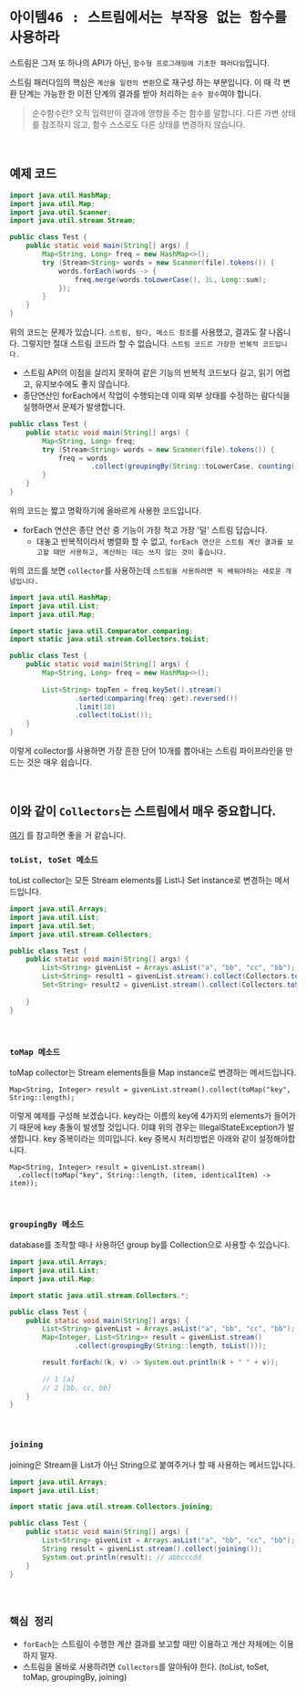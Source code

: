 # `아이템46 : 스트림에서는 부작용 없는 함수를 사용하라`

스트림은 그저 또 하나의 API가 아닌, `함수형 프로그래밍에 기초한 패러다임`입니다. 

스트림 패러다임의 핵심은 `계산을 일련의 변환`으로 재구성 하는 부분입니다. 이 때 각 변환 단계는 가능한 한 이전 단계의 결과를 받아 처리하는 `순수 함수`여야 합니다. 

> 순수함수란? 오직 입력만이 결과에 영향을 주는 함수를 말합니다. 다른 가변 상태를 참조하지 않고, 함수 스스로도 다른 상태를 변경하지 않습니다. 

<br>

## 예제 코드

```java
import java.util.HashMap;
import java.util.Map;
import java.util.Scanner;
import java.util.stream.Stream;

public class Test {
    public static void main(String[] args) {
        Map<String, Long> freq = new HashMap<>();
        try (Stream<String> words = new Scanner(file).tokens()) {
            words.forEach(words -> {
                freq.merge(words.toLowerCase(), 1L, Long::sum);
            });
        }
    }
}
```

위의 코드는 문제가 있습니다. `스트림, 람다, 메소드 참조`를 사용했고, 결과도 잘 나옵니다. 그렇지만 절대 스트림 코드라 할 수 없습니다. 
`스트림 코드르 가장한 반복적 코드입니다.`

- 스트림 API의 이점을 살리지 못하여 같은 기능의 반복적 코드보다 길고, 읽기 어렵고, 유지보수에도 좋지 않습니다. 
- 종단연산인 forEach에서 작업이 수행되는데 이때 외부 상태를 수정하는 람다식을 실행하면서 문제가 발생합니다. 

```java
public class Test {
    public static void main(String[] args) {
        Map<String, Long> freq;
        try (Stream<String> words = new Scanner(file).tokens()) {
            freq = words
                    .collect(groupingBy(String::toLowerCase, counting()));
        }
    }
}
```

위의 코드는 짧고 명확하기에 올바르게 사용한 코드입니다. 

- forEach 연산은 종단 연산 중 기능이 가장 적고 가장 '덜' 스트림 답습니다. 
    - 대놓고 반복적이라서 병렬화 할 수 없고, `forEach 연산은 스트림 계산 결과를 보고할 때만 사용하고, 계산하는 데는 쓰지 않는 것이 좋습니다.`
    

위의 코드를 보면 `collector`를 사용하는데 `스트림을 사용하려면 꼭 배워야하는 새로운 개념입니다.`

```java
import java.util.HashMap;
import java.util.List;
import java.util.Map;

import static java.util.Comparator.comparing;
import static java.util.stream.Collectors.toList;

public class Test {
    public static void main(String[] args) {
        Map<String, Long> freq = new HashMap<>();
        
        List<String> topTen = freq.keySet().stream()
                .sorted(comparing(freq::get).reversed())
                .limit(10)
                .collect(toList());
    }
}
```

이렇게 collector를 사용하면 가장 흔한 단어 10개를 뽑아내는 스트림 파이프라인을 만드는 것은 매우 쉽습니다. 

<br>

## 이와 같이 `Collectors`는 스트림에서 매우 중요합니다. 

[여기](https://sabarada.tistory.com/41) 를 참고하면 좋을 거 같습니다. 

### `toList, toSet 메소드`

toList collector는 모든 Stream elements를 List나 Set instance로 변경하는 메서드입니다. 

```java
import java.util.Arrays;
import java.util.List;
import java.util.Set;
import java.util.stream.Collectors;

public class Test {
    public static void main(String[] args) {
        List<String> givenList = Arrays.asList("a", "bb", "cc", "bb");
        List<String> result1 = givenList.stream().collect(Collectors.toList()); // a, bb, ccc, dd
        Set<String> result2 = givenList.stream().collect(Collectors.toSet()); // a, bb, ccc
        
    }
}
```

<br>

### `toMap 메소드`

toMap collector는 Stream elements들을 Map instance로 변경하는 메서드입니다.

```
Map<String, Integer> result = givenList.stream().collect(toMap("key", String::length);
```

이렇게 예제를 구성해 보겠습니다. key라는 이름의 key에 4가지의 elements가 들어가기 때문에 key 충돌이 발생할 것입니다. 이떄 위의 경우는 IllegalStateException가 발생합니다. key 중복이라는 의미입니다. key 중복시 처리방법은 아래와 같이 설정해야합니다.

```
Map<String, Integer> result = givenList.stream()
  .collect(toMap("key", String::length, (item, identicalItem) -> item));
```

<br>

### `groupingBy 메소드`

database를 조작할 때나 사용하던 group by를 Collection으로 사용할 수 있습니다.

```java
import java.util.Arrays;
import java.util.List;
import java.util.Map;

import static java.util.stream.Collectors.*;

public class Test {
    public static void main(String[] args) {
        List<String> givenList = Arrays.asList("a", "bb", "cc", "bb");
        Map<Integer, List<String>> result = givenList.stream()
                .collect(groupingBy(String::length, toList()));

        result.forEach((k, v) -> System.out.println(k + " " + v));  
        
        // 1 [a]
        // 2 [bb, cc, bb]
    }
}
```

<br>

### `joining`

joining은 Stream을 List가 아닌 String으로 붙여주거나 할 때 사용하는 메서드입니다.

```java
import java.util.Arrays;
import java.util.List;

import static java.util.stream.Collectors.joining;

public class Test {
    public static void main(String[] args) {
        List<String> givenList = Arrays.asList("a", "bb", "cc", "bb");
        String result = givenList.stream().collect(joining()); 
        System.out.println(result); // abbcccdd
    }
}
```

<br>

## `핵심 정리`

- `forEach`는 스트림이 수행한 계산 결과를 보고할 때만 이용하고 계산 자체에는 이용하지 말자.
- 스트림을 올바로 사용하려면 `Collectors`를 알아둬야 한다. (toList, toSet, toMap, groupingBy, joining)